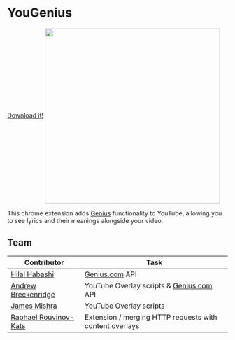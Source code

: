 YouGenius
===========
[Download it!](https://chrome.google.com/webstore/detail/yougenius/bhhdjafmibffbkeepohbjknojlhnmlhm)
<img align="center" src="http://i.imgur.com/NRKViTh.png" width="400" height="400"></img><br>

This chrome extension adds [Genius](http://genius.com) functionality to YouTube, allowing you to see lyrics and their meanings alongside your video.

## Team
Contributor | Task
--- | ---
[Hilal Habashi](https://github.com/hilalh) | [Genius.com](http://genius.com) API
[Andrew Breckenridge](https://github.com/AndrewSB) | YouTube Overlay scripts & [Genius.com](http://genius.com) API
[James Mishra](https://github.com/jamesmishra) | YouTube Overlay scripts
[Raphael Rouvinov-Kats](https://github.com/raphaelrk) | Extension / merging HTTP requests with content overlays
